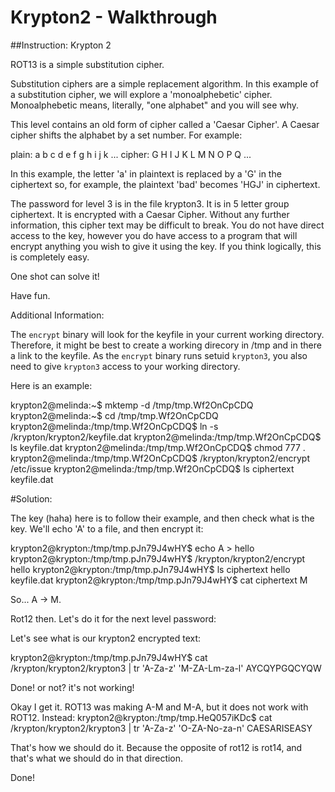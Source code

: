 # Krypton2 - Walkthrough

##Instruction:
Krypton 2

ROT13 is a simple substitution cipher.

Substitution ciphers are a simple replacement algorithm.  In this example
of a substitution cipher, we will explore a 'monoalphebetic' cipher.
Monoalphebetic means, literally, "one alphabet" and you will see why.

This level contains an old form of cipher called a 'Caesar Cipher'.
A Caesar cipher shifts the alphabet by a set number.  For example:

plain:  a b c d e f g h i j k ...
cipher: G H I J K L M N O P Q ...

In this example, the letter 'a' in plaintext is replaced by a 'G' in the
ciphertext so, for example, the plaintext 'bad' becomes 'HGJ' in ciphertext.

The password for level 3 is in the file krypton3.  It is in 5 letter
group ciphertext.  It is encrypted with a Caesar Cipher.  Without any
further information, this cipher text may be difficult to break.  You do
not have direct access to the key, however you do have access to a program
that will encrypt anything you wish to give it using the key.
If you think logically, this is completely easy.

One shot can solve it!

Have fun.

Additional Information:

The `encrypt` binary will look for the keyfile in your current working
directory. Therefore, it might be best to create a working direcory in /tmp
and in there a link to the keyfile. As the `encrypt` binary runs setuid
`krypton3`, you also need to give `krypton3` access to your working directory.

Here is an example:

krypton2@melinda:~$ mktemp -d
/tmp/tmp.Wf2OnCpCDQ
krypton2@melinda:~$ cd /tmp/tmp.Wf2OnCpCDQ
krypton2@melinda:/tmp/tmp.Wf2OnCpCDQ$ ln -s /krypton/krypton2/keyfile.dat
krypton2@melinda:/tmp/tmp.Wf2OnCpCDQ$ ls
keyfile.dat
krypton2@melinda:/tmp/tmp.Wf2OnCpCDQ$ chmod 777 .
krypton2@melinda:/tmp/tmp.Wf2OnCpCDQ$ /krypton/krypton2/encrypt /etc/issue
krypton2@melinda:/tmp/tmp.Wf2OnCpCDQ$ ls
ciphertext  keyfile.dat

#Solution:

The key (haha) here is to follow their example,
and then check what is the key.
We'll echo 'A' to a file, and then encrypt it:

krypton2@krypton:/tmp/tmp.pJn79J4wHY$ echo A > hello
krypton2@krypton:/tmp/tmp.pJn79J4wHY$ /krypton/krypton2/encrypt hello
krypton2@krypton:/tmp/tmp.pJn79J4wHY$ ls
ciphertext  hello  keyfile.dat
krypton2@krypton:/tmp/tmp.pJn79J4wHY$ cat ciphertext
M

So... A -> M.

Rot12 then.
Let's do it for the next level password:

Let's see what is our krypton2 encrypted text:

krypton2@krypton:/tmp/tmp.pJn79J4wHY$ cat /krypton/krypton2/krypton3 | tr 'A-Za-z' 'M-ZA-Lm-za-l'
AYCQYPGQCYQW

Done! or not?
it's not working!

Okay I get it.
ROT13 was making A-M and M-A, but it does not work with ROT12.
Instead:
krypton2@krypton:/tmp/tmp.HeQ057iKDc$ cat /krypton/krypton2/krypton3 | tr 'A-Za-z' 'O-ZA-No-za-n'
CAESARISEASY

That's how we should do it.
Because the opposite of rot12 is rot14, and that's what we should do in that direction.

Done!